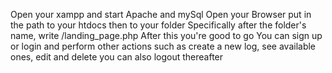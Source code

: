 Open your xampp and start Apache and mySql
Open your Browser
put in the path to your htdocs then to your folder 
Specifically after the folder's name, write /landing_page.php
After this you're good to go
You can sign up or login and perform other actions such as create a new log, see available ones, edit and delete 
you can also logout thereafter
